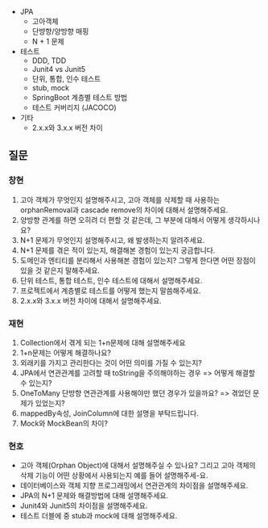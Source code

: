 - JPA
   - 고아객체
   - 단뱡향/양방향 매핑
   - N + 1 문제
- 테스트 
   - DDD, TDD
   - Junit4 vs Junit5
   - 단위, 통합, 인수 테스트
   - stub, mock
   - SpringBoot 계층별 테스트 방법
   - 테스트 커버리지 (JACOCO)
- 기타
   - 2.x.x와 3.x.x 버전 차이

## 질문
### 창현
1. 고아 객체가 무엇인지 설명해주시고, 고아 객체를 삭제할 때 사용하는 orphanRemoval과 cascade remove의 차이에 대해서 설명해주세요.
2. 양방향 관계를 하면 오히려 더 편할 것 같은데, 그 부분에 대해서 어떻게 생각하시나요?
3. N+1 문제가 무엇인지 설명해주시고, 왜 발생하는지 알려주세요.
4. N+1 문제를 겪은 적이 있는지, 해결해본 경험이 있는지 궁금합니다.
5. 도메인과 엔티티를 분리해서 사용해본 경험이 있는지? 그렇게 한다면 어떤 장점이 있을 것 같은지 말해주세요.
6. 단위 테스트, 통합 테스트, 인수 테스트에 대해서 설명해주세요.
7. 프로젝트에서 계층별로 테스트를 어떻게 했는지 말씀해주세요.
8. 2.x.x와 3.x.x 버전 차이에 대해서 설명해주세요.

### 재현
1. Collection에서 겪게 되는 1+n문제에 대해 설명해주세요
2. 1+n문제는 어떻게 해결하나요?
3. 외래키를 가지고 관리한다는 것이 어떤 의미를 가질 수 있는지?
4. JPA에서 연관관계를 고려할 때 toString을 주의해야하는 경우 => 어떻게 해결할 수 있는지?
5. OneToMany 단방향 연관관계를 사용해야만 했던 경우가 있을까요? => 겪었던 문제가 있었는지?
6. mappedBy속성, JoinColumn에 대한 설명을 부탁드립니다.
7. Mock와 MockBean의 차이?

### 현호
- 고아 객체(Orphan Object)에 대해서 설명해주실 수 있나요? 그리고 고아 객체의 삭제 기능이 어떤 상황에서 사용되는지 예를 들어 설명해주세-요.
- 데이터베이스와 객체 지향 프로그래밍에서 연관관계의 차이점을 설명해주세요.
- JPA의 N+1 문제와 해결방법에 대해 설명해주세요.
- Junit4와 Junit5의 차이점을 설명해주세요.
- 테스트 더블에 중 stub과 mock에 대해 설명해주세요.